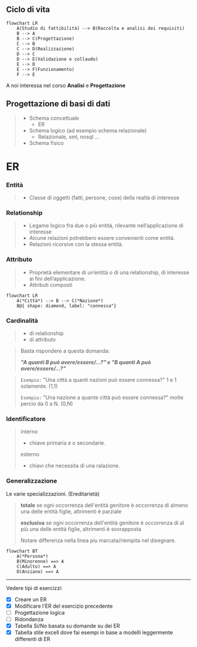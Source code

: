 <!--
# EntityRelationship

### Entità
> Un tipo di dato (tipo una struct)
> - Contiene almeno 1 chiave (ovvero un identificatore univoco per la classe)

### Relazione
> Una connessione che permette la concatenazione fra 2 entità.
-->

## Ciclo di vita
```mermaid
flowchart LR
    A(Studio di fattibilità) --> B(Raccolta e analisi dei requisiti)
    B --> A
    B --> C(Progettazione)
    C --> B
    C --> D(Realizzazione)
    D --> C
    D --> E(Validazione e collaudo)
    E --> D
    E --> F(Funzionamento)
    F --> E
```
A noi interessa nel corso **Analisi** e **Progettazione**

## Progettazione di basi di dati
>- Schema concettuale
>   - ER 
>- Schema logico (ad esempio schema relazionale)
>   - Relazionale, xml, nosql ...  
>- Schema fisico

# ER
### Entità
>  - Classe di oggetti (fatti, persone, cose) della realtà di interesse 
### Relationship
>  - Legame logico fra due o più entità, rilevante nell’applicazione di interesse
>  - Alcune relazioni potrebbero essere convenienti come entità.
>  - Relazioni ricorsive con la stessa entità.
### Attributo
>  - Proprietà elementare di un’entità o di una relationship, di interesse ai fini dell’applicazione.
>  - Attributi composti
```mermaid
flowchart LR
    A(*Città*) --> B --> C(*Nazione*)
    B@{ shape: diamond, label: "connessa"}
```
### Cardinalità
>  - di relationship
>  - di attributo

>Basta rispondere a questa domanda:
>
>***"A quanti B può avere/essere/...?" e "B quanti A può avere/essere/...?"***

> `Esempio:` "Una città a quanti nazioni può essere connessa?" 1 e 1 solamente. (1,1)
> 
> `Esempio:` "Una nazione a quante città può essere connessa?" molte percio da 0 a N. (0,N)

### Identificatore
> interno
>  - chiave primaria e o secondarie.
>  
> esterno
>  - chiavi che necessita di una ralazione.
### Generalizzazione
Le varie specializzazioni. (Ereditarietà)
> **totale** se ogni occorrenza dell'entità genitore è occorrenza di almeno una delle entità figlie, altrimenti è parziale
>
> **esclusiva** se ogni occorrenza dell'entità genitore è occorrenza di al più una delle entità figlie, altrimenti è sovrapposta
>
> Notare differenza nella linea piu marcata/riempita nel disegnare.
```mermaid
flowchart BT
    A(*Persona*)
    B(Minorenne) ==> A
    C(Adulto) ==> A
    D(Anziano) ==> A
```
***
Vedere tipi di esercizzi:
- [x]  Creare un ER
- [x] Modificare l'ER del esercizio precedente
- [ ] Progettazione logica
- [ ] Ridondanza
- [x] Tabella Si/No basata su domande su dei ER
- [x] Tabella stile excell dove fai esempi in base a modelli leggermente differenti di ER
